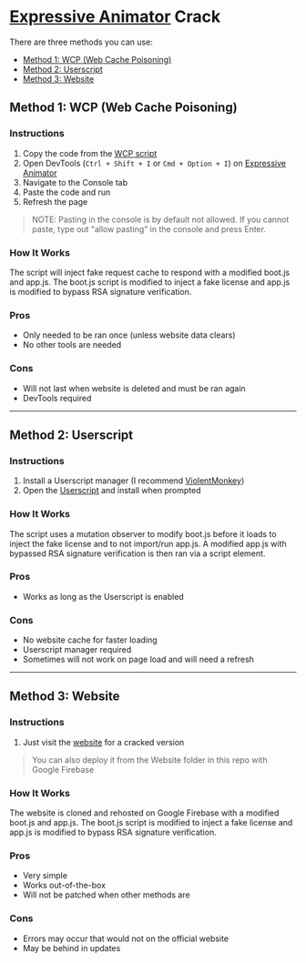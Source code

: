# [Expressive Animator](https://animator.expressive.app/) Crack

There are three methods you can use:
- [Method 1: WCP (Web Cache Poisoning)](#method-1-wcp-web-cache-poisoning)
- [Method 2: Userscript](#method-2-userscript)
- [Method 3: Website](#method-3-website)

## Method 1: WCP (Web Cache Poisoning)
### Instructions
1. Copy the code from the [WCP script](https://raw.githubusercontent.com/danthekidd/Expressive-Animator-Crack/main/WCP/Expressive%20Animator%20Crack.js)
2. Open DevTools (`Ctrl + Shift + I` or `Cmd + Option + I`) on [Expressive Animator](https://animator.expressive.app/)
3. Navigate to the Console tab
4. Paste the code and run
5. Refresh the page

> NOTE: Pasting in the console is by default not allowed. If you cannot paste, type out "allow pasting" in the console and press Enter.

### How It Works
The script will inject fake request cache to respond with a modified boot.js and app.js. The boot.js script is modified to inject a fake license and app.js is modified to bypass RSA signature verification.

### Pros
- Only needed to be ran once (unless website data clears)
- No other tools are needed

### Cons
- Will not last when website is deleted and must be ran again
- DevTools required

---

## Method 2: Userscript
### Instructions
1. Install a Userscript manager (I recommend [ViolentMonkey](https://violentmonkey.github.io/))
2. Open the [Userscript](https://github.com/danthekidd/Expressive-Animator-Crack/raw/main/Userscript/Expressive%20Animator%20Crack.user.js) and install when prompted

### How It Works
The script uses a mutation observer to modify boot.js before it loads to inject the fake license and to not import/run app.js. A modified app.js with bypassed RSA signature verification is then ran via a script element.

### Pros
- Works as long as the Userscript is enabled

### Cons
- No website cache for faster loading
- Userscript manager required
- Sometimes will not work on page load and will need a refresh

---

## Method 3: Website
### Instructions
1. Just visit the [website](https://expressive-animator-cracked.web.app/) for a cracked version

> You can also deploy it from the Website folder in this repo with Google Firebase

### How It Works
The website is cloned and rehosted on Google Firebase with a modified boot.js and app.js. The boot.js script is modified to inject a fake license and app.js is modified to bypass RSA signature verification.

### Pros
- Very simple
- Works out-of-the-box
- Will not be patched when other methods are

### Cons
- Errors may occur that would not on the official website
- May be behind in updates

